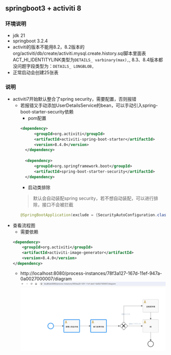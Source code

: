 ## springboot3 + activiti 8

### 环境说明
* jdk 21
* springboot 3.2.4
* activiti的版本不能用8.2，8.2版本的org/activiti/db/create/activiti.mysql.create.history.sql脚本里面表ACT_HI_IDENTITYLINK类型为`DETAILS_ varbinary(max),`, 8.3、8.4版本都没问题字段类型为：`DETAILS_ LONGBLOB,`
* 正常启动会创建25张表

### 说明

* activiti7开始默认整合了spring security，需要配置，否则报错
  * 若报错又手动添加UserDetailsService的bean，可以手动引入spring-boot-starter-security依赖
    * pom配置
    ```xml
    <dependency>
          <groupId>org.activiti</groupId>
          <artifactId>activiti-spring-boot-starter</artifactId>
          <version>8.4.0</version>
      </dependency>

      <dependency>
          <groupId>org.springframework.boot</groupId>
          <artifactId>spring-boot-starter-security</artifactId>
      </dependency>
    ```
    * 启动类排除
    > 默认会自动装配spring security，若不想自动装配，可以进行排除，接口不会被拦截
    ```java
    @SpringBootApplication(exclude = {SecurityAutoConfiguration.class, ManagementWebSecurityAutoConfiguration.class})
    ```
* 查看流程图
    * 需要依赖
    ```xml
    <dependency>
        <groupId>org.activiti</groupId>
        <artifactId>activiti-image-generator</artifactId>
        <version>8.4.0</version>
    </dependency>
    ```
    * http://localhost:8080/process-instances/78f3a127-167d-11ef-947a-0a0027000007/diagram
      ![](./img/current_node.png)